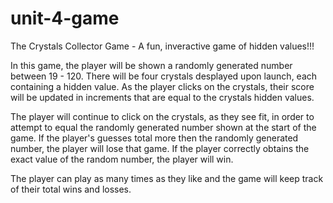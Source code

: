 # unit-4-game

The Crystals Collector Game - A fun, inveractive game of hidden values!!!

In this game, the player will be shown a randomly generated number between 19 - 120.  There will be four crystals desplayed upon launch, each containing a hidden value.  As the player clicks on the crystals, their score will be updated in increments that are equal to the crystals hidden values.  

The player will continue to click on the crystals, as they see fit, in order to attempt to equal the randomly generated number shown at the start of the game.  If the player's guesses total more then the randomly generated number, the player will lose that game.  If the player correctly obtains the exact value of the random number, the player will win.

The player can play as many times as they like and the game will keep track of their total wins and losses.